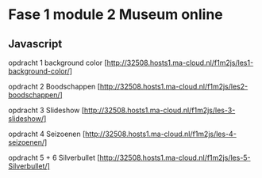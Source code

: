 # Fase 1 module 2 Museum online
## Javascript

opdracht 1 background color [http://32508.hosts1.ma-cloud.nl/f1m2js/les1-background-color/]

opdracht 2 Boodschappen [http://32508.hosts1.ma-cloud.nl/f1m2js/les2-boodschappen/]

opdracht 3 Slideshow [http://32508.hosts1.ma-cloud.nl/f1m2js/les-3-slideshow/]

opdracht 4 Seizoenen [http://32508.hosts1.ma-cloud.nl/f1m2js/les-4-seizoenen/]

opdracht 5 + 6 Silverbullet [http://32508.hosts1.ma-cloud.nl/f1m2js/les-5-Silverbullet/]